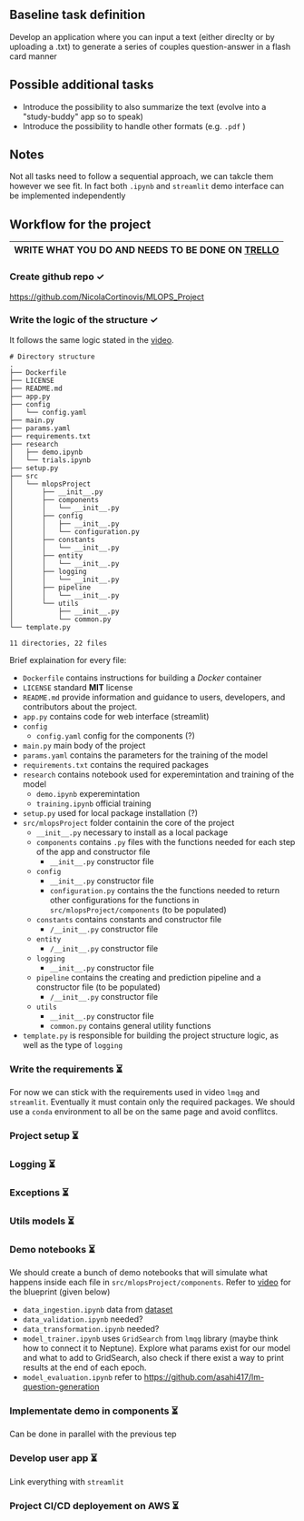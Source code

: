 ## Baseline task definition

Develop an application where you can input a text (either direclty or by uploading a .txt) to generate a series of couples question-answer in a flash card manner

## Possible additional tasks
 - Introduce the possibility to also summarize the text (evolve into a "study-buddy" app so to speak)
 - Introduce the possibility to handle other formats (e.g. `.pdf` )

## Notes

Not all tasks need to follow a sequential approach, we can takcle them however we see fit. In fact both `.ipynb` and `streamlit` demo interface can be implemented independently

## Workflow for the project
<center>


|   WRITE WHAT YOU DO AND NEEDS TO BE DONE ON [TRELLO](https://trello.com/b/pcxrCOyu/scrum)  |
|--------------------------------|
</center>

### Create github repo ✓

https://github.com/NicolaCortinovis/MLOPS_Project

### Write the logic of the structure ✓

It follows the same logic stated in the [video](https://www.youtube.com/watch?v=p7V4Aa7qEpw).

```
# Directory structure
.
├── Dockerfile 
├── LICENSE
├── README.md
├── app.py
├── config
│   └── config.yaml
├── main.py
├── params.yaml
├── requirements.txt
├── research
│   ├── demo.ipynb
│   └── trials.ipynb
├── setup.py
├── src
│   └── mlopsProject
│       ├── __init__.py
│       ├── components
│       │   └── __init__.py
│       ├── config
│       │   ├── __init__.py
│       │   └── configuration.py
│       ├── constants
│       │   └── __init__.py
│       ├── entity
│       │   └── __init__.py
│       ├── logging
│       │   └── __init__.py
│       ├── pipeline
│       │   └── __init__.py
│       └── utils
│           ├── __init__.py
│           └── common.py
└── template.py

11 directories, 22 files
```

Brief explaination for every file:
- `Dockerfile` contains instructions for building a _Docker_ container
- `LICENSE` standard __MIT__ license
- `README.md` provide information and guidance to users, developers, and contributors about the project.
- `app.py` contains code for web interface (streamlit)
- `config`
    - `config.yaml` config for the components (?)
- `main.py` main body of the project
- `params.yaml` contains the parameters for the training of the model
- `requirements.txt` contains the required packages 
- `research` contains notebook used for experemintation and training of the model
    - `demo.ipynb` experemintation
    - `training.ipynb` official training
- `setup.py` used for local package installation (?)
- `src/mlopsProject` folder containin the core of the project
    - `__init__.py` necessary to install as a local package
    - `components` contains `.py` files with the functions needed for each step of the app and constructor file
        - `__init__.py` constructor file
    - `config`
        - `__init__.py` constructor file
        - `configuration.py` contains the the functions needed to return other configurations for the functions in `src/mlopsProject/components` (to be populated)
    - `constants` contains constants and constructor file
        - `/__init__.py` constructor file
    - `entity` 
        - `/__init__.py` constructor file
    - `logging`
        - `__init__.py` constructor file
    - `pipeline` contains the creating and prediction pipeline and a constructor file (to be populated)
        - `/__init__.py` constructor file
    - `utils`
        - `__init__.py` constructor file
        - `common.py` contains general utility functions
 - `template.py` is responsible for building the project structure logic, as well as the type of `logging`

### Write the requirements ⏳

For now we can stick with the requirements used in video `lmqg` and `streamlit`. Eventually it must contain only the required packages. We should use a `conda` environment to all be on the same page and avoid conflitcs.

### Project setup ⏳

### Logging ⏳

### Exceptions ⏳

### Utils models ⏳

###  Demo notebooks ⏳

We should create a bunch of demo notebooks that will simulate what happens inside each file in `src/mlopsProject/components`. Refer to [video](https://www.youtube.com/watch?v=p7V4Aa7qEpw) for the blueprint (given below)

 - `data_ingestion.ipynb` data from [dataset](https://huggingface.co/datasets/lmqg/qag_squad])
 - `data_validation.ipynb` needed?
 - `data_transformation.ipynb` needed?
 - `model_trainer.ipynb`  uses `GridSearch` from `lmqg` library (maybe think how to connect it to Neptune). Explore what params exist for our model and what to add to GridSearch, also check if there exist a way to print results at the end of each epoch.
 - `model_evaluation.ipynb` refer to https://github.com/asahi417/lm-question-generation

### Implementate demo in components ⏳

Can be done in parallel with the previous tep

### Develop user app ⏳

Link everything with `streamlit`

### Project CI/CD deployement on AWS ⏳
